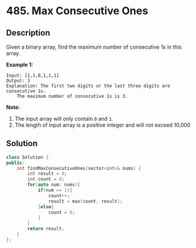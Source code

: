 # 485. Max Consecutive Ones

## Description

Given a binary array, find the maximum number of consecutive 1s in this array.

**Example 1:**

```
Input: [1,1,0,1,1,1]
Output: 3
Explanation: The first two digits or the last three digits are consecutive 1s.
    The maximum number of consecutive 1s is 3.
```

**Note:**

1. The input array will only contain `0` and `1`.
2. The length of input array is a positive integer and will not exceed 10,000

## Solution

```cpp
class Solution {
public:
    int findMaxConsecutiveOnes(vector<int>& nums) {
        int result = 0;
        int count = 0;
        for(auto num: nums){
            if(num == 1){
                count++;
                result = max(count, result);
            }else{
                count = 0;
            }
        }
        return result;
    }
};
```